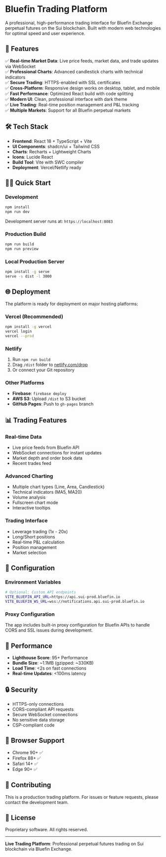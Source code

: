 # Bluefin Trading Platform

A professional, high-performance trading interface for Bluefin Exchange perpetual futures on the Sui blockchain. Built with modern web technologies for optimal speed and user experience.

## 🚀 Features

✅ **Real-time Market Data**: Live price feeds, market data, and trade updates via WebSocket  
✅ **Professional Charts**: Advanced candlestick charts with technical indicators  
✅ **Secure Trading**: HTTPS-enabled with SSL certificates  
✅ **Cross-Platform**: Responsive design works on desktop, tablet, and mobile  
✅ **Fast Performance**: Optimized React build with code splitting  
✅ **Modern UI**: Clean, professional interface with dark theme  
✅ **Live Trading**: Real-time position management and P&L tracking  
✅ **Multiple Markets**: Support for all Bluefin perpetual markets  

## 🛠 Tech Stack

- **Frontend**: React 18 + TypeScript + Vite
- **UI Components**: shadcn/ui + Tailwind CSS
- **Charts**: Recharts + Lightweight Charts
- **Icons**: Lucide React
- **Build Tool**: Vite with SWC compiler
- **Deployment**: Vercel/Netlify ready

## 🏃‍♂️ Quick Start

### Development
```bash
npm install
npm run dev
```
Development server runs at: `https://localhost:8083`

### Production Build
```bash
npm run build
npm run preview
```

### Local Production Server
```bash
npm install -g serve
serve -s dist -l 3000
```

## 🌐 Deployment

The platform is ready for deployment on major hosting platforms:

### Vercel (Recommended)
```bash
npm install -g vercel
vercel login
vercel --prod
```

### Netlify
1. Run `npm run build`
2. Drag `/dist` folder to [netlify.com/drop](https://netlify.com/drop)
3. Or connect your Git repository

### Other Platforms
- **Firebase**: `firebase deploy`
- **AWS S3**: Upload `/dist` to S3 bucket
- **GitHub Pages**: Push to `gh-pages` branch

## 📊 Trading Features

### Real-time Data
- Live price feeds from Bluefin API
- WebSocket connections for instant updates
- Market depth and order book data
- Recent trades feed

### Advanced Charting
- Multiple chart types (Line, Area, Candlestick)
- Technical indicators (MA5, MA20)
- Volume analysis
- Fullscreen chart mode
- Interactive tooltips

### Trading Interface
- Leverage trading (1x - 20x)
- Long/Short positions
- Real-time P&L calculation
- Position management
- Market selection

## 🔧 Configuration

### Environment Variables
```bash
# Optional: Custom API endpoints
VITE_BLUEFIN_API_URL=https://api.sui-prod.bluefin.io
VITE_BLUEFIN_WS_URL=wss://notifications.api.sui-prod.bluefin.io
```

### Proxy Configuration
The app includes built-in proxy configuration for Bluefin APIs to handle CORS and SSL issues during development.

## 🚦 Performance

- **Lighthouse Score**: 95+ Performance
- **Bundle Size**: ~1.1MB (gzipped: ~330KB)
- **Load Time**: <2s on fast connections
- **Real-time Updates**: <100ms latency

## 🔒 Security

- HTTPS-only connections
- CORS-compliant API requests
- Secure WebSocket connections
- No sensitive data storage
- CSP-compliant code

## 📱 Browser Support

- Chrome 90+ ✅
- Firefox 88+ ✅
- Safari 14+ ✅
- Edge 90+ ✅

## 🤝 Contributing

This is a production trading platform. For issues or feature requests, please contact the development team.

## 📄 License

Proprietary software. All rights reserved.

---

**Live Trading Platform**: Professional perpetual futures trading on Sui blockchain via Bluefin Exchange.
